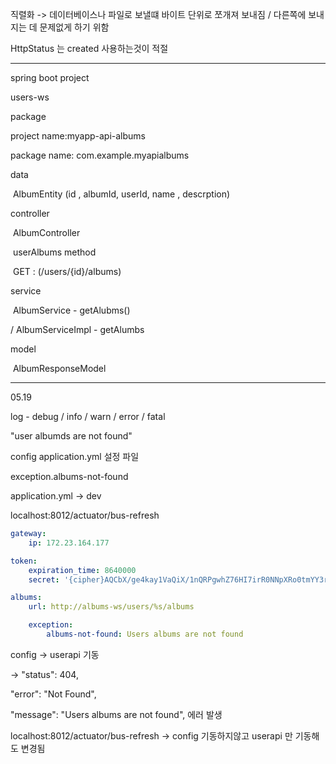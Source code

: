 직렬화 ->  데이터베이스나 파일로 보낼떄 바이트 단위로 쪼개져 보내짐  / 다른쪽에 보내지는 데 문제없게 하기 위함

HttpStatus 는 created 사용하는것이 적절



---

spring boot project 

users-ws 

package 

project name:myapp-api-albums

package name: com.example.myapialbums



data 	

​	AlbumEntity (id , albumId, userId, name , descrption)

controller

​	AlbumController 

​		userAlbums method

​			GET : (/users/{id}/albums)

service 

​	AlbumService - getAlubms()

  / AlbumServiceImpl - getAlumbs

model

​	AlbumResponseModel



---

05.19

log - debug  / info / warn / error / fatal

"user albumds are not found"

config  application.yml 설정 파일

exception.albums-not-found





application.yml -> dev 

localhost:8012/actuator/bus-refresh

```yaml
gateway:
    ip: 172.23.164.177

token:
    expiration_time: 8640000
    secret: '{cipher}AQCbX/ge4kay1VaQiX/1nQRPgwhZ76HI7irR0NNpXRo0tmYY3rxQ0V9+h4+zQdaUYYIBR52vuQmVacL+I4OghWqsewFFGNw25bq5W8SNasDBZSwOh2lEqL6j/FdkN0Mdo2MglsUWXN1bm8GXvXyKE3JJEKzrweGaJl1C3YSipC/kg6Q+H+Y2wtAyZiOkmN6UtlpOc29QeMgj0tHL4tCN/4kH9bk6Dh3TAnNOAbjb+WN3DonEh3WDApmIVpmXEI82lPRE64FLZ0bWZj5s6NKXogEqEB8SiKsL5SN7pGwU6G5yYSFBdPnlxCn7A82AUbdp4DdaDpuBAxdnvmA1EYqPhCW0AO8cr/HrJn0VDt0wbuje+VPbNAtIEaAbsfVi5vpZrT4='

albums: 
    url: http://albums-ws/users/%s/albums

    exception:
        albums-not-found: Users albums are not found
```

config -> userapi 기동 

->  "status": 404,

  "error": "Not Found",

  "message": "Users albums are not found", 에러 발생

localhost:8012/actuator/bus-refresh ->  config 기동하지않고 userapi 만 기동해도 변경됨